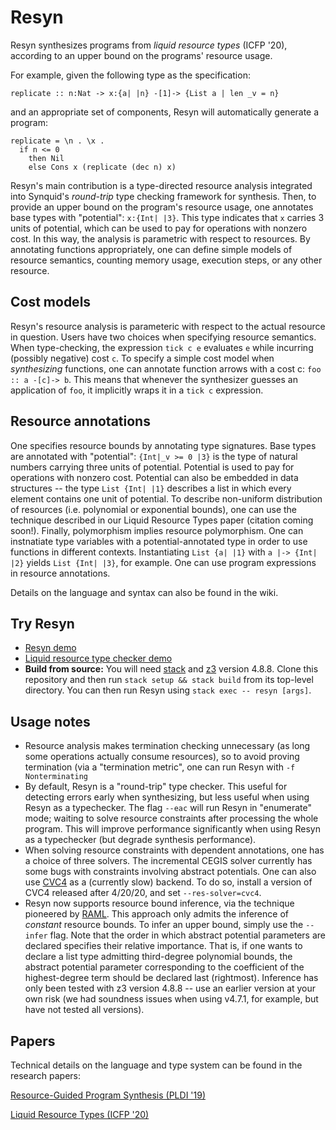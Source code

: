# Resyn #

Resyn synthesizes programs from _liquid resource types_ (ICFP '20), according to 
an upper bound on the programs' resource usage. 

For example, given the following type as the specification:
```
replicate :: n:Nat -> x:{a| |n} -[1]-> {List a | len _v = n}
```
and an appropriate set of components, Resyn will automatically generate a program: 
```
replicate = \n . \x . 
  if n <= 0
    then Nil
    else Cons x (replicate (dec n) x)
```

Resyn's main contribution is a type-directed resource analysis
integrated into Synquid's _round-trip_ type checking framework for
synthesis. 
Then, to provide an upper bound on the program's resource
usage, one annotates base types with "potential": `x:{Int| |3}`. 
This type indicates that 
`x` carries 3 units of potential, which can be used to pay for operations
with nonzero cost. 
In this way, the analysis is parametric with respect
to resources. By annotating functions appropriately, one can define simple 
models of resource semantics, counting memory usage, execution steps, or 
any other resource.

## Cost models ##

Resyn's resource analysis is parameteric with respect to the actual resource in
question.
Users have two choices when specifying resource semantics. When type-checking,
the expression `tick c e` evaluates `e` while incurring (possibly negative) cost `c`.
To specify a simple cost model when _synthesizing_ functions, one can annotate function
arrows with a cost c: `foo :: a -[c]-> b`. 
This means that whenever the synthesizer guesses an application of `foo`, it
implicitly wraps it in a `tick c` expression.


## Resource annotations ##

One specifies resource bounds by annotating type signatures. 
Base types are annotated with "potential":
`{Int|_v >= 0 |3}` is the type of natural numbers carrying three
units of potential.
Potential is used to pay for operations with nonzero cost.
Potential can also be embedded in data structures -- the type
`List {Int| |1}` describes a list in which every element contains
one unit of potential.
To describe non-uniform distribution of resources (i.e. polynomial or
exponential bounds), one can use the technique described in our Liquid
Resource Types paper (citation coming soon!).
Finally, polymorphism implies resource polymorphism. 
One can instnatiate type variables with a potential-annotated type
in order to use functions in different contexts. 
Instantiating `List {a| |1}` with `a |-> {Int| |2}` yields
`List {Int| |3}`, for example.
One can use program expressions in resource annotations.

Details on the language and syntax can also be found in the wiki.


## Try Resyn ##
* [Resyn demo](http://comcom.csail.mit.edu/comcom/#ReSyn)
* [Liquid resource type checker demo](http://comcom.csail.mit.edu/comcom/#LRT)
* **Build from source:** You will need [stack](https://docs.haskellstack.org/en/stable/README/) and [z3](https://github.com/Z3Prover/z3) version 4.8.8. Clone this repository and then run ```stack setup && stack build``` from its top-level directory.  You can then run Resyn using ```stack exec -- resyn [args]```.

## Usage notes ##
* Resource analysis makes termination checking unnecessary (as long some
  operations actually consume resources), so to avoid proving termination (via a
  "termination metric", one can run Resyn with `-f Nonterminating`
* By default, Resyn is a "round-trip" type checker. This useful for detecting
  errors early when synthesizing, but less useful when using Resyn as a
  typechecker. The flag `--eac` will run Resyn in "enumerate" mode; waiting to
  solve resource constraints after processing the whole program. This will
  improve performance significantly when using Resyn as a typechecker (but
  degrade synthesis performance).
* When solving resource constraints with dependent annotations, one has a choice
  of three solvers. The incremental CEGIS solver currently has
  some bugs with constraints involving abstract potentials.
  One can also use [CVC4](https://cvc4.github.io/) as a (currently slow) backend. To do so, install a
  version of CVC4 released after 4/20/20, and set `--res-solver=cvc4`.
* Resyn now supports resource bound inference, via the technique pioneered
  by [RAML](www.raml.co). This approach only admits the inference of _constant_ 
  resource bounds. To infer an upper bound, simply use the `--infer` flag.
  Note that the order in which abstract potential parameters are declared
  specifies their relative importance. That is, if one wants to declare a list
  type admitting third-degree polynomial bounds, the abstract potential
  parameter corresponding to the coefficient of the highest-degree term should
  be declared last (rightmost). Inference has only been tested with z3 version
  4.8.8 -- use an earlier version at your own risk (we had soundness issues when
  using v4.7.1, for example, but have not tested all versions).

## Papers ## 
Technical details on the language and type system can be found in the research
papers:

[Resource-Guided Program Synthesis (PLDI '19)](https://arxiv.org/abs/1904.07415)


[Liquid Resource Types (ICFP '20)](https://arxiv.org/abs/2006.16233)
